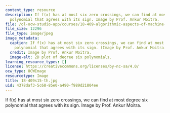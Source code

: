 ```yaml
---
content_type: resource
description: If f(x) has at most six zero crossings, we can find at most degree six
  polynomial that agrees with its sign. Image by Prof. Ankur Moitra.
file: /ol-ocw-studio-app/courses/18-409-algorithmic-aspects-of-machine-learning-spring-2015/4378daf35c6885e0a490f989d21804ee_18-409s15-th.jpg
file_size: 12296
file_type: image/jpeg
image_metadata:
  caption: If f(x) has at most six zero crossings, we can find at most degree six
    polynomial that agrees with its sign. (Image by Prof. Ankur Moitra.)
  credit: Image by Prof. Ankur Moitra.
  image-alt: 2D plot of degree six polynomials.
learning_resource_types: []
license: https://creativecommons.org/licenses/by-nc-sa/4.0/
ocw_type: OCWImage
resourcetype: Image
title: 18-409s15-th.jpg
uid: 4378daf3-5c68-85e0-a490-f989d21804ee
---
```

If f(x) has at most six zero crossings, we can find at most degree six polynomial that agrees with its sign. Image by Prof. Ankur Moitra.